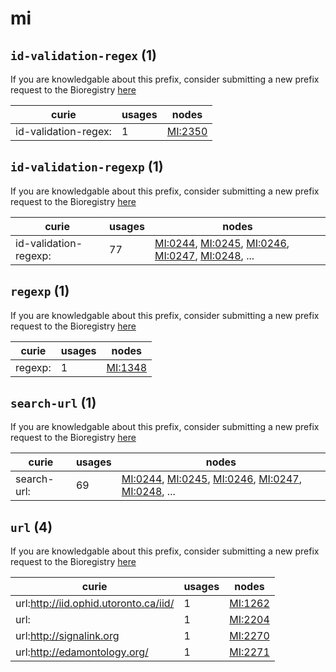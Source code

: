 # mi

## `id-validation-regex` (1)

If you are knowledgable about this prefix, consider submitting a new prefix
request to the Bioregistry [here](https://github.com/biopragmatics/bioregistry/issues/new?assignees=cthoyt&labels=New%2CPrefix&template=new-prefix.yml&title=%5BResource%5D%3A%20id-validation-regex)

| curie                |   usages | nodes                                             |
|----------------------|----------|---------------------------------------------------|
| id-validation-regex: |        1 | [MI:2350](http://purl.obolibrary.org/obo/MI_2350) |

## `id-validation-regexp` (1)

If you are knowledgable about this prefix, consider submitting a new prefix
request to the Bioregistry [here](https://github.com/biopragmatics/bioregistry/issues/new?assignees=cthoyt&labels=New%2CPrefix&template=new-prefix.yml&title=%5BResource%5D%3A%20id-validation-regexp)

| curie                 |   usages | nodes                                                                                                                                                                                                                                                              |
|-----------------------|----------|--------------------------------------------------------------------------------------------------------------------------------------------------------------------------------------------------------------------------------------------------------------------|
| id-validation-regexp: |       77 | [MI:0244](http://purl.obolibrary.org/obo/MI_0244), [MI:0245](http://purl.obolibrary.org/obo/MI_0245), [MI:0246](http://purl.obolibrary.org/obo/MI_0246), [MI:0247](http://purl.obolibrary.org/obo/MI_0247), [MI:0248](http://purl.obolibrary.org/obo/MI_0248), ... |

## `regexp` (1)

If you are knowledgable about this prefix, consider submitting a new prefix
request to the Bioregistry [here](https://github.com/biopragmatics/bioregistry/issues/new?assignees=cthoyt&labels=New%2CPrefix&template=new-prefix.yml&title=%5BResource%5D%3A%20regexp)

| curie   |   usages | nodes                                             |
|---------|----------|---------------------------------------------------|
| regexp: |        1 | [MI:1348](http://purl.obolibrary.org/obo/MI_1348) |

## `search-url` (1)

If you are knowledgable about this prefix, consider submitting a new prefix
request to the Bioregistry [here](https://github.com/biopragmatics/bioregistry/issues/new?assignees=cthoyt&labels=New%2CPrefix&template=new-prefix.yml&title=%5BResource%5D%3A%20search-url)

| curie       |   usages | nodes                                                                                                                                                                                                                                                              |
|-------------|----------|--------------------------------------------------------------------------------------------------------------------------------------------------------------------------------------------------------------------------------------------------------------------|
| search-url: |       69 | [MI:0244](http://purl.obolibrary.org/obo/MI_0244), [MI:0245](http://purl.obolibrary.org/obo/MI_0245), [MI:0246](http://purl.obolibrary.org/obo/MI_0246), [MI:0247](http://purl.obolibrary.org/obo/MI_0247), [MI:0248](http://purl.obolibrary.org/obo/MI_0248), ... |

## `url` (4)

If you are knowledgable about this prefix, consider submitting a new prefix
request to the Bioregistry [here](https://github.com/biopragmatics/bioregistry/issues/new?assignees=cthoyt&labels=New%2CPrefix&template=new-prefix.yml&title=%5BResource%5D%3A%20url)

| curie                                 |   usages | nodes                                             |
|---------------------------------------|----------|---------------------------------------------------|
| url:http://iid.ophid.utoronto.ca/iid/ |        1 | [MI:1262](http://purl.obolibrary.org/obo/MI_1262) |
| url:                                  |        1 | [MI:2204](http://purl.obolibrary.org/obo/MI_2204) |
| url:http://signalink.org              |        1 | [MI:2270](http://purl.obolibrary.org/obo/MI_2270) |
| url:http://edamontology.org/          |        1 | [MI:2271](http://purl.obolibrary.org/obo/MI_2271) |

